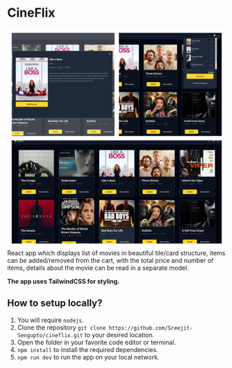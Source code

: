# CineFlix
![image](/public/readme_image.jpg)
React app which displays list of movies in beautiful tile/card structure, items can be added/removed from the cart, with the total price and number of items, details about the movie can be read in a separate model.

**The app uses TailwindCSS for styling.** 

## How to setup locally?
1. You will require `nodejs`.
2. Clone the repository `git clone https://github.com/Sreejit-Sengupto/cineflix.git` to your desired location.
3. Open the folder in your favorite code editor or terminal.
4. `npm install` to install the required dependencies.
5. `npm run dev` to run the app on your local network.
